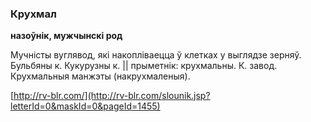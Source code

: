### Крухмал
**назоўнік, мужчынскі род**

Мучністы вуглявод, які накопліваецца ў клетках у выглядзе зерняў. Бульбяны к. Кукурузны к. || прыметнік: крухмальны. К. завод. Крухмальныя манжэты (накрухмаленыя).

<a rel="author">[http://rv-blr.com/](http://rv-blr.com/slounik.jsp?letterId=0&maskId=0&pageId=1455)</a>
